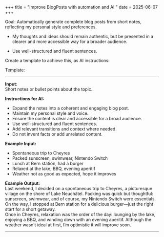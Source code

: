 +++
title = "Improve BlogPosts with automation and AI "
date = 2025-06-07
+++

Goal: Automatically generate complete blog posts from short notes, reflecting my personal style and preferences.

- My thoughts and ideas should remain authentic, but be presented in a clearer and more accessible way for a broader audience.

- Use well-structured and fluent sentences.

Create a template to achieve this, as AI instructions:

Template:

---
**Input:**  
Short notes or bullet points about the topic.

**Instructions for AI:**  
- Expand the notes into a coherent and engaging blog post.
- Maintain my personal style and voice.
- Ensure the content is clear and accessible for a broad audience.
- Use well-structured and fluent sentences.
- Add relevant transitions and context where needed.
- Do not invent facts or add unrelated content.

**Example Input:**  
- Spontaneous trip to Cheyres  
- Packed sunscreen, swimwear, Nintendo Switch  
- Lunch at Bern station, had a burger  
- Relaxed at the lake, BBQ, evening aperitif  
- Weather not as good as expected, hope it improves

**Example Output:**  
Last weekend, I decided on a spontaneous trip to Cheyres, a picturesque village on the shore of Lake Neuchâtel. Packing was quick but thoughtful: sunscreen, swimwear, and of course, my Nintendo Switch were essentials. On the way, I stopped at Bern station for a delicious burger—just the right start for a short getaway.  
Once in Cheyres, relaxation was the order of the day: lounging by the lake, enjoying a BBQ, and winding down with an evening aperitif. Although the weather wasn’t ideal at first, I’m optimistic it will improve soon.

---



